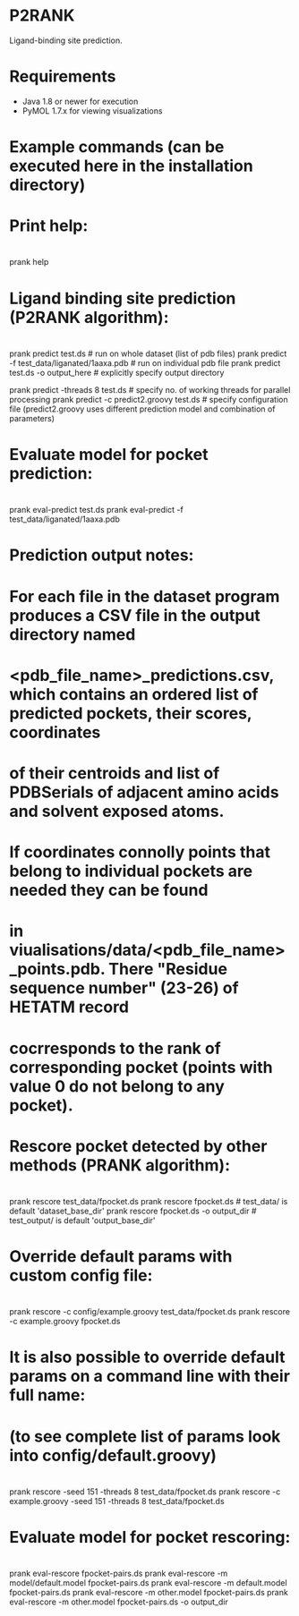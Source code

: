 
# P2RANK #

Ligand-binding site prediction.


Requirements
============================================================================================

* Java 1.8 or newer for execution
* PyMOL 1.7.x for viewing visualizations


Example commands (can be executed here in the installation directory)
============================================================================================

#
# Print help:
#

prank help

#
# Ligand binding site prediction (P2RANK algorithm):
#

prank predict test.ds                                  # run on whole dataset (list of pdb files)
prank predict -f test_data/liganated/1aaxa.pdb         # run on individual pdb file
prank predict test.ds     -o output_here               # explicitly specify output directory

prank predict -threads 8          test.ds              # specify no. of working threads for parallel processing
prank predict -c predict2.groovy  test.ds              # specify configuration file (predict2.groovy uses different
                                                         prediction model and combination of parameters)

#
# Evaluate model for pocket prediction:
#

prank eval-predict test.ds
prank eval-predict -f test_data/liganated/1aaxa.pdb

#
# Prediction output notes:
#
#   For each file in the dataset program produces a CSV file in the output directory named 
#   <pdb_file_name>_predictions.csv, which contains an ordered list of predicted pockets, their scores, coordinates 
#   of their centroids and list of PDBSerials of adjacent amino acids and solvent exposed atoms.
#
#   If coordinates connolly points that belong to individual pockets are needed they can be found
#   in viualisations/data/<pdb_file_name>_points.pdb. There "Residue sequence number" (23-26) of HETATM record 
#   cocrresponds to the rank of corresponding pocket (points with value 0 do not belong to any pocket).
#

#
# Rescore pocket detected by other methods (PRANK algorithm):
#

prank rescore test_data/fpocket.ds
prank rescore fpocket.ds                 # test_data/ is default 'dataset_base_dir'
prank rescore fpocket.ds -o output_dir   # test_output/ is default 'output_base_dir'

#
# Override default params with custom config file:
#

prank rescore -c config/example.groovy test_data/fpocket.ds
prank rescore -c example.groovy        fpocket.ds


#
# It is also possible to override default params on a command line with their full name:
# (to see complete list of params look into config/default.groovy)
#

prank rescore                   -seed 151 -threads 8  test_data/fpocket.ds
prank rescore -c example.groovy -seed 151 -threads 8  test_data/fpocket.ds

#
# Evaluate model for pocket rescoring:
#

prank eval-rescore                        fpocket-pairs.ds
prank eval-rescore -m model/default.model fpocket-pairs.ds
prank eval-rescore -m default.model       fpocket-pairs.ds
prank eval-rescore -m other.model         fpocket-pairs.ds
prank eval-rescore -m other.model         fpocket-pairs.ds -o output_dir